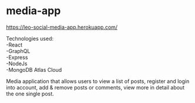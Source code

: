 # media-app

https://leo-social-media-app.herokuapp.com/

Technologies used:<br />
-React<br />
-GraphQL<br />
-Express<br />
-NodeJs<br />
-MongoDB Atlas Cloud<br />

Media application that allows users to view a list of posts, register and login into account, add & remove posts or comments, view more in detail about the one single post. 
